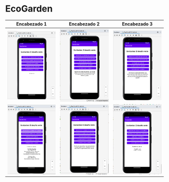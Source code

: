 # EcoGarden

| Encabezado 1                           | Encabezado 2                           | Encabezado 3                           |
| --------------------------------------| --------------------------------------| --------------------------------------|
| ![Imagen 1](img/1.png)           | ![Imagen 2](img/2.png)           | ![Imagen 3](img/3.png)           |
| ![Imagen 4](img/4.png)           | ![Imagen 5](img/5.png)           | ![Imagen 6](img/6.png)           |
